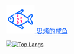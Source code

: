 <a href="https://niyongsheng.github.io" style="font-size:17px; color: #105FFF">
    <img width="77px" height="77px" src="https://github.com/niyongsheng/niyongsheng.github.io/blob/master/Document/salted_fish.png?raw=true"/>
思烤的咸鱼
</a>

[![](https://github-readme-stats.vercel.app/api?username=niyongsheng&count_private=true&show_icons=true&theme=default&hide_title=true&bg_color=0000&hide_border=true)](https://niyongsheng.github.io)[![Top Langs](https://github-readme-stats.vercel.app/api/top-langs/?username=niyongsheng&count_private=true&layout=compact&theme=default&hide_title=true&bg_color=0000&hide_border=true)](https://niyongsheng.github.io)

